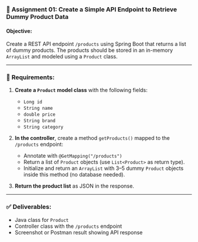 ### 📝 **Assignment 01: Create a Simple API Endpoint to Retrieve Dummy Product Data**

#### Objective:

Create a REST API endpoint `/products` using Spring Boot that returns a list of dummy products. The products should be stored in an in-memory `ArrayList` and modeled using a `Product` class.

---

### 📌 **Requirements:**

1. **Create a `Product` model class** with the following fields:

   - `Long id`
   - `String name`
   - `double price`
   - `String brand`
   - `String category`

2. **In the controller**, create a method `getProducts()` mapped to the `/products` endpoint:

   - Annotate with `@GetMapping("/products")`
   - Return a list of `Product` objects (use `List<Product>` as return type).
   - Initialize and return an `ArrayList` with 3–5 dummy `Product` objects inside this method (no database needed).

3. **Return the product list** as JSON in the response.

---

### ✅ **Deliverables:**

- Java class for `Product`
- Controller class with the `/products` endpoint
- Screenshot or Postman result showing API response
